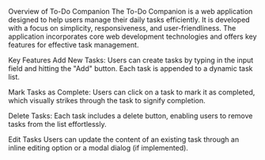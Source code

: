 Overview of To-Do Companion
The To-Do Companion is a web application designed to help users manage their daily tasks efficiently. 
It is developed with a focus on simplicity, responsiveness, and user-friendliness. 
The application incorporates core web development technologies and offers key features for effective task management.

Key Features
Add New Tasks:
Users can create tasks by typing in the input field and hitting the "Add" button. Each task is appended to a dynamic task list.

Mark Tasks as Complete:
Users can click on a task to mark it as completed, which visually strikes through the task to signify completion.

Delete Tasks:
Each task includes a delete button, enabling users to remove tasks from the list effortlessly.

Edit Tasks 
Users can update the content of an existing task through an inline editing option or a modal dialog (if implemented).

